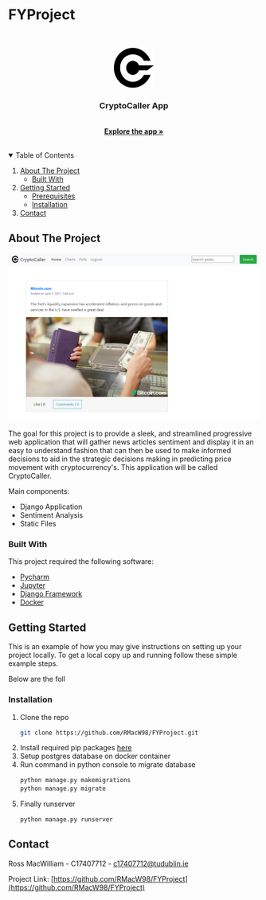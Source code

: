 # FYProject






<!-- PROJECT LOGO -->
<br />
<p align="center">
  <a href="https://github.com/RMacW98/FYProject">
    <img src="DjangoApp/static/images/cryptoicon.png" alt="Logo" width="80" height="80">
  </a>

  <h3 align="center">CryptoCaller App</h3>

  <p align="center">
    <br />
    <a href="https://github.com/RMacW98/FYProject"><strong>Explore the app »</strong></a>
    <br />
    <br />
  </p>
</p>



<!-- TABLE OF CONTENTS -->
<details open="open">
  <summary>Table of Contents</summary>
  <ol>
    <li>
      <a href="#about-the-project">About The Project</a>
      <ul>
        <li><a href="#built-with">Built With</a></li>
      </ul>
    </li>
    <li>
      <a href="#getting-started">Getting Started</a>
      <ul>
        <li><a href="#prerequisites">Prerequisites</a></li>
        <li><a href="#installation">Installation</a></li>
      </ul>
    </li>
    <li><a href="#contact">Contact</a></li>
  </ol>
</details>



<!-- ABOUT THE PROJECT -->
## About The Project

  <a href="https://cryptocaller.ie">
    <img src="DjangoApp/static/images/Homescreen.PNG" alt="Home Screen">
  </a>


The goal for this project is to provide a sleek, and streamlined progressive web application that will gather news articles sentiment and display it in an easy to understand fashion that can then be used to make informed decisions to aid in the strategic decisions making in predicting price movement with cryptocurrency's. This application will be called CryptoCaller. 

Main components:
* Django Application
* Sentiment Analysis
* Static Files


### Built With

This project required the following software:
* [Pycharm](https://www.jetbrains.com/pycharm/)
* [Jupyter](https://jupyter.org/)
* [Django Framework](https://www.djangoproject.com/)
* [Docker](https://www.docker.com/)



<!-- GETTING STARTED -->
## Getting Started

This is an example of how you may give instructions on setting up your project locally.
To get a local copy up and running follow these simple example steps.

Below are the foll


### Installation

1. Clone the repo
   ```sh
   git clone https://github.com/RMacW98/FYProject.git
   ```
2. Install required pip packages [here](https://github.com/RMacW98/FYProject/blob/master/DjangoApp/requirements.txt)
3. Setup postgres database on docker container
3. Run command in python console to migrate database
	```python
	python manage.py makemigrations
	python manage.py migrate
   ```
4. Finally runserver
	```python
	python manage.py runserver
   ```


<!-- CONTACT -->
## Contact

Ross MacWilliam - C17407712 - c17407712@tudublin.ie

Project Link: [https://github.com/RMacW98/FYProject](https://github.com/RMacW98/FYProject)
